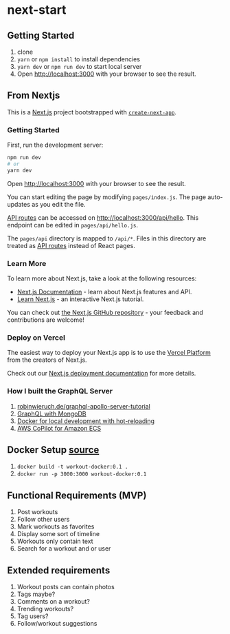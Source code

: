 # next-start

## Getting Started

1. clone
2. `yarn` or `npm install` to install dependencies
3. `yarn dev` or `npm run dev` to start local server
4. Open [http://localhost:3000](http://localhost:3000) with your browser to see the result.

## From Nextjs

This is a [Next.js](https://nextjs.org/) project bootstrapped with [`create-next-app`](https://github.com/vercel/next.js/tree/canary/packages/create-next-app).

### Getting Started

First, run the development server:

```bash
npm run dev
# or
yarn dev
```

Open [http://localhost:3000](http://localhost:3000) with your browser to see the result.

You can start editing the page by modifying `pages/index.js`. The page auto-updates as you edit the file.

[API routes](https://nextjs.org/docs/api-routes/introduction) can be accessed on [http://localhost:3000/api/hello](http://localhost:3000/api/hello). This endpoint can be edited in `pages/api/hello.js`.

The `pages/api` directory is mapped to `/api/*`. Files in this directory are treated as [API routes](https://nextjs.org/docs/api-routes/introduction) instead of React pages.

### Learn More

To learn more about Next.js, take a look at the following resources:

- [Next.js Documentation](https://nextjs.org/docs) - learn about Next.js features and API.
- [Learn Next.js](https://nextjs.org/learn) - an interactive Next.js tutorial.

You can check out [the Next.js GitHub repository](https://github.com/vercel/next.js/) - your feedback and contributions are welcome!

### Deploy on Vercel

The easiest way to deploy your Next.js app is to use the [Vercel Platform](https://vercel.com/new?utm_medium=default-template&filter=next.js&utm_source=create-next-app&utm_campaign=create-next-app-readme) from the creators of Next.js.

Check out our [Next.js deployment documentation](https://nextjs.org/docs/deployment) for more details.

### How I built the GraphQL Server

1. [robinwieruch.de/graphql-apollo-server-tutorial](https://www.robinwieruch.de/graphql-apollo-server-tutorial/)
2. [GraphQL with MongoDB](https://medium.com/geekculture/graphql-with-mongodb-and-expressjs-26e1b94ab886)
3. [Docker for local development with hot-reloading](https://medium.com/bb-tutorials-and-thoughts/react-local-development-with-docker-compose-5a247710f997)
4. [AWS CoPilot for Amazon ECS](https://aws.github.io/copilot-cli/docs/getting-started/first-app-tutorial/)

## Docker Setup [source](https://nextjs.org/docs/deployment#docker-image)

1. `docker build -t workout-docker:0.1 .`
2. `docker run -p 3000:3000 workout-docker:0.1`

## Functional Requirements (MVP)

1. Post workouts
1. Follow other users
1. Mark workouts as favorites
1. Display some sort of timeline
1. Workouts only contain text
1. Search for a workout and or user

## Extended requirements

1. Workout posts can contain photos
1. Tags maybe?
1. Comments on a workout?
1. Trending workouts?
1. Tag users?
1. Follow/workout suggestions
